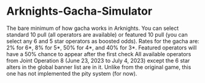 # Arknights-Gacha-Simulator
The bare minimum of how gacha works in Arknights. 
You can select standard 10 pull (all operators are available) or featured 10 pull (you can select any 6 and 5 star operators as boosted odds).
Rates for the gacha are:
2% for 6*, 8% for 5*, 50% for 4*, and 40% for 3*. Featured operators will have a 50% chance to appear after the first check
All available operators from Joint Operation 8 (June 23, 2023 to July 4, 2023) except the 6 star alters in the global banner list are in it.
Unlike from the original game, this one has not implemented the pity system (for now).
